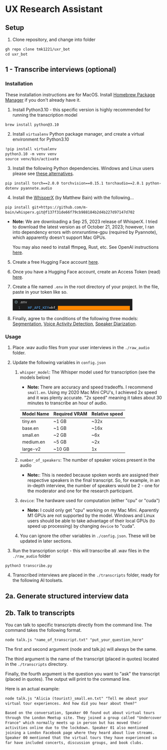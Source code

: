 # UX Research Assistant

## Setup
1. Clone repository, and change into folder
```
gh repo clone tmk1221/uxr_bot
cd uxr_bot
```

## 1 - Transcribe interviews (optional)
### Installation
These installation instructions are for MacOS. Install [Homebrew Package Manager](https://brew.sh/) if you don't already have it.

1. Install Python3.10 - this specific version is highly recommended for running the transcription model
```
brew install python@3.10
```

2. Install `virtualenv` Python package manager, and create a virtual environment for Python3.10
```
!pip install virtualenv
python3.10 -m venv venv
source venv/bin/activate
```

3. Install the following Python dependencies. Windows and Linux users please see [these alternatives](https://pytorch.org/get-started/previous-versions/#v200).
```
pip install torch==2.0.0 torchvision==0.15.1 torchaudio==2.0.1 python-dotenv pyannote.audio
```

4. Install the [WhisperX](https://github.com/m-bain/whisperX) (by Matthew Bain) with the following...
```
pip install git+https://github.com/m-bain/whisperx.git@f137f31de66f79cb988184b2d4b227d97147d702
```

- **Note:** We are downloading a Sep 25, 2023 release of WhisperX. I tried to download the latest version as of October 21, 2023; however, I ran into dependency errors with onnxruntime-gpu (required by Pyannote), which apparently doesn't support Mac GPUs.

    You may also need to install ffmpeg, Rust, etc. See OpenAI instructions [here](https://github.com/openai/whisper#setup).

5. Create a free Hugging Face account [here](https://huggingface.co/join?next=%2Fsettings%2Ftokens).

6. Once you have a Hugging Face account, create an Access Token (read) [here](https://huggingface.co/settings/tokens).

7. Create a file named `.env` in the root directory of your project. In the file, paste in your token like so.

    <img src="./images/HF_Key.png" alt="Hugging Face API Key" width="80%" />

8. Finally, agree to the conditions of the following three models: [Segmentation](https://huggingface.co/pyannote/segmentation), [Voice Activity Detection](https://huggingface.co/pyannote/voice-activity-detection), [Speaker Diarization](https://huggingface.co/pyannote/speaker-diarization).


### Usage
1. Place .wav audio files from your user interviews in the `./raw_audio` folder.

2. Update the following variables in `config.json`
    1. `whisper_model`: The Whisper model used for transcription (see the models below)
        - **Note:** There are accuracy and speed tradeoffs. I recommend `small.en`. Using my 2020 Mac Mini CPU's, I achieved 2x speed and it was plenty accurate. "2x speed" meaning it takes about 30 minutes to transcribe an hour of audio.


        | Model Name          | Required VRAM  | Relative speed  |
        | ------------------- | -------------- | --------------- |
        | tiny.en             | ~1 GB          | ~32x            |
        | base.en             | ~1 GB          | ~16x            |
        | small.en            | ~2 GB          | ~6x             |
        | medium.en           | ~5 GB          | ~2x             |
        | large-v2            | ~10 GB         | 1x              |


    2. `number_of_speakers`: The number of speaker voices present in the audio
        - **Note:**: This is needed because spoken words are assigned their respective speakers in the final transcript. So, for example, in an in-depth interview, the number of speakers would be 2 - one for the moderator and one for the research participant.

    3. `device`: The hardware used for computation (either "cpu" or "cuda")
        - **Note:** I could only get "cpu" working on my Mac Mini. Aparently M1 GPUs are not supported by the model. Windows and Linux users should be able to take advantage of their local GPUs (to speed up processing) by changing `device` to "cuda".

    4. You can ignore the other variables in `./config.json`. These will be updated in later sections.

3. Run the transcription script - this will transcribe all .wav files in the `./raw_audio` folder
```
python3 transcribe.py
```

4. Transcribed interviews are placed in the `./transcripts` folder, ready for the following AI toolsets.

## 2a. Generate structured interview data

## 2b. Talk to transcripts
You can talk to specific transcripts directly from the command line. The command takes the following format.
```
node talk.js "name_of_transcript.txt" "put_your_question_here"
```

The first and second argument (node and talk.js) will always be the same.

The third argument is the name of the transcript (placed in quotes) located in the `./transcripts` directory.

Finally, the fourth argument is the question you want to "ask" the transcript (placed in quotes). The output will print to the command line.

Here is an actual example:
```
node talk.js "Alicia (tourist)_small.en.txt" "Tell me about your virtual tour experiences. And how did you hear about them?"
```
```
Based on the conversation, Speaker 00 found out about virtual tours through the London Meetup site. They joined a group called "Undercover France" which normally meets up in person but has moved their activities online due to the lockdown. Speaker 01 also mentioned joining a London Facebook page where they heard about live streams. Speaker 00 mentioned that the virtual tours they have experienced so far have included concerts, discussion groups, and book clubs.
```

